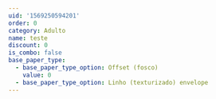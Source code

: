 ```yaml
---
uid: '1569250594201'
order: 0
category: Adulto
name: teste
discount: 0
is_combo: false
base_paper_type:
  - base_paper_type_option: Offset (fosco)
    value: 0
  - base_paper_type_option: Linho (texturizado) envelope
---
```


